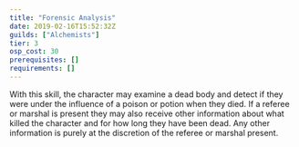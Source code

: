 ```yaml
---
title: "Forensic Analysis"
date: 2019-02-16T15:52:32Z
guilds: ["Alchemists"]
tier: 3
osp_cost: 30
prerequisites: []
requirements: []
---
```

With this skill, the character may examine a dead body and detect if they were under the influence of a poison or potion when they died. If a referee or marshal is present they may also receive other information about what killed the character and for how long they have been dead. Any other information is purely at the discretion of the referee or marshal present.